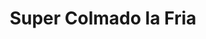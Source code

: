 ---
title: "Super Colmado la Fria"
url: /urbaniziacion-luz-maria/super-colmado-la-fria/
shop: comodidad
---